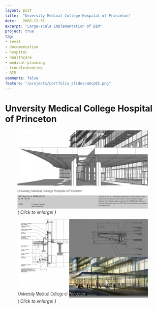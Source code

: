 ```yaml
---
layout: post
title:  "Unversity Medical College Hospital of Princeton"
date:   2008-12-31
excerpt: "Large-scale Implementation of BIM"
project: true
tag:
- revit 
- documentation
- hospital
- healthcare
- medical-planning
- troubleshooting
- BIM
comments: false
feature: "/projects/portfolio_slides/umcp01.png"
---
```


# Unversity Medical College Hospital of Princeton
<figure>
<a href="/projects/portfolio_slides/umcp01.png"><img src="/projects/portfolio_slides/umcp01.png"></a>
<figurecaption><i>( Click to enlarge! )</i></figurecaption>
</figure>
<figure>
<a href="/projects/portfolio_slides/umcp02.png"><img src="/projects/portfolio_slides/umcp02.png"></a>
<figurecaption><i>( Click to enlarge! )</i></figurecaption>
</figure>
